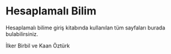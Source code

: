 # Hesaplamalı Bilim

Hesaplamalı bilime giriş kitabında kullanılan tüm sayfaları burada bulabilirsiniz.

İlker Birbil ve Kaan Öztürk


